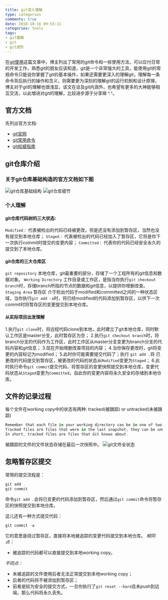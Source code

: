 ```yaml
---
title: git深入理解
type: categories
comments: true
date: 2018-10-16 09:53:11
categories: tools
tags: 
- git理解
- git 
- git进阶
---
```


在[git使用](http://www.kobeluo.com/TECH/2016/07/15/git-useage)这篇文章中，博主列出了常用的git命令和一些使用方法，可以应付日常的开发工作，熟悉git的朋友应该知道，git是一个非常强大的工具，能使用git的常规命令只能说你掌握了git的基本操作，如果还需要更深入的理解git，理解每一条命令背后执行的操作和含义，则需要更为深刻的理解git的运行机制和设计原理，博主对于git的理解也很浅显，该文在谈及git内涵外，也希望有更多的大神能够相互交流，以此增进对git的理解，比较进步源于分享嘛 ^.^。
<!-- more -->

## 官方文档
先列出官方文档:
- [git官网](https://git-scm.com/)
- [git常用命令](https://services.github.com/on-demand/downloads/github-git-cheat-sheet.pdf)
- [git权威指南](https://git-scm.com/doc)

## git仓库介绍
### 关于git仓库基础构造的官方文档如下图
![git仓库基础结构](git-structure.png)
![git仓库细节](git-structure-desc.png)

### 个人理解
#### git仓库代码树的三大状态: 

`Modified：` 代表被检出的代码已经被更改，但是还没有添加到暂存区，当然也没有提交到本地仓库；
`Staged：` 代表被检出的代码已经加入了暂存区，它将是你下一次执行commit时提交的变更内容；
`Committed：` 代表你的代码已经安全永久的提交到了本地仓库。

#### git仓库的三大仓库区

`git repository` 本地仓库，git最重要的部分，存储了一个工程所有的git信息和数据对象。
`Working Directory` 工作目录或工作区，是指当你执行`git checkout branch`时，存储branch所指的节点的数据和git信息，以提供你增删改查。 
`Staging Area` 暂存区 介于检出代码于modified和committed之间的一种状态区域，当你执行`git add -a`时，将已经modified的代码添加到暂存区，以供下一次commit时将暂存区的变更提交到本地仓库。

#### 从实际项目出发理解

1.执行`git clone`时，将远程代码clone到本地，此时建立了git本地仓库，同时默认工作区是master分支，此时暂存区为空；
2.执行`git checkout branch`时，将branch分支的代码作为工作区，此时工作区从master分支变更为branch分支的代码内容和git信息；
3.现在开始增删改查项目的内容；
4.当你保存更改时，git将变更的内容标记为modified；
5.此时你可能需要提交代码了；执行 `git add .`将 已更改的代码提交到暂存区，被更改的代码的状态从`Modified`变更为`Staged`；
6.此时执行命令`git commit`提交代码，将暂存区的变更快照提交到本地仓库，变更代码状态从`Staged`变更为`Committed`，自此你的变更内容将永久安全的存储到本地仓库。

## 文件的记录过程
每个文件在working copy中的状态有两种: tracked(被跟踪) or untracked(未被跟踪)
```swift
Remember that each file in your working directory can be in one of two states: tracked or untracked. 
Tracked files are files that were in the last snapshot; they can be unmodified, modified, or staged.
In short, tracked files are files that Git knows about.
```
被跟踪的文件的文件状态存储在最后一次快照中。
![git文件全状态](file-status-all.png)

## 忽略暂存区提交
常用的提交流程是：
```swift
git add .
git commit 
```
命令`git add .`会将已变更的代码添加到暂存区，然后通过`git commit`命令将暂存区的快照提交到本地仓库。

这儿还有一种方式提交代码：
```swift
git commit -a 
```
它的意思是绕过暂存区，直接将本地被追踪的变更代码提交到本地仓库。
*相同点：*
- 被追踪的代码都可以直接提交到本地working copy。

*不同点：*
- 未被追踪的文件使用后者无法正常提交到本地working copy；
- 后者的代码将不被添加到暂存区；
- 前者是较为安全的提交方式，一旦你执行了`git reset --hard`且未push到远端，那么代码将永久丢失。


